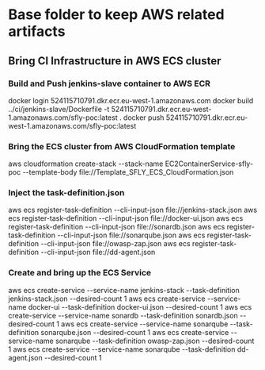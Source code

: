 # Base folder to keep AWS related artifacts

## Bring CI Infrastructure in AWS ECS cluster
### Build and Push jenkins-slave container to AWS ECR
docker login 524115710791.dkr.ecr.eu-west-1.amazonaws.com
docker build ../ci/jenkins-slave/Dockerfile -t 524115710791.dkr.ecr.eu-west-1.amazonaws.com/sfly-poc:latest .
docker push 524115710791.dkr.ecr.eu-west-1.amazonaws.com/sfly-poc:latest

### Bring the ECS cluster from AWS CloudFormation template
aws cloudformation create-stack --stack-name EC2ContainerService-sfly-poc --template-body file://Template_SFLY_ECS_CloudFormation.json

### Inject the task-definition.json
aws ecs register-task-definition --cli-input-json file://jenkins-stack.json
aws ecs register-task-definition --cli-input-json file://docker-ui.json
aws ecs register-task-definition --cli-input-json file://sonardb.json
aws ecs register-task-definition --cli-input-json file://sonarqube.json
aws ecs register-task-definition --cli-input-json file://owasp-zap.json
aws ecs register-task-definition --cli-input-json file://dd-agent.json

### Create and bring up the ECS Service
aws ecs create-service --service-name jenkins-stack --task-definition jenkins-stack.json --desired-count 1
aws ecs create-service --service-name docker-ui --task-definition docker-ui.json --desired-count 1
aws ecs create-service --service-name sonardb --task-definition sonardb.json --desired-count 1
aws ecs create-service --service-name sonarqube --task-definition sonarqube.json --desired-count 1
aws ecs create-service --service-name sonarqube --task-definition owasp-zap.json --desired-count 1
aws ecs create-service --service-name sonarqube --task-definition dd-agent.json --desired-count 1
